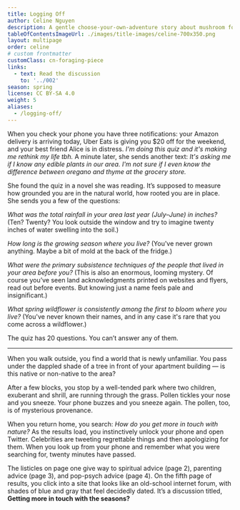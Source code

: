 ```yaml
---
title: Logging Off
author: Celine Nguyen
description: A gentle choose-your-own-adventure story about mushroom foraging, coming to terms with Indigenous displacement, and sustaining online community. What happens when the internet brings you closer to nature?
tableOfContentsImageUrl: ./images/title-images/celine-700x350.png
layout: multipage
order: celine
# custom frontmatter
customClass: cn-foraging-piece
links:
  - text: Read the discussion
    to: '../002'
season: spring
license: CC BY-SA 4.0
weight: 5
aliases:
  - /logging-off/
---
```


When you check your phone you have three notifications: your Amazon delivery is arriving today, Uber Eats is giving you $20 off for the weekend, and your best friend Alice is in distress. *I'm doing this quiz and it's making me rethink my life tbh.* A minute later, she sends another text: *It's asking me if I know any edible plants in our area. I'm not sure if I even know the difference between oregano and thyme at the grocery store.*

She found the quiz in a novel she was reading. It’s supposed to measure how grounded you are in the natural world, how rooted you are in place. She sends you a few of the questions:

*What was the total rainfall in your area last year (July–June) in inches?* (Ten? Twenty? You look outside the window and try to imagine twenty inches of water swelling into the soil.)

*How long is the growing season where you live?* (You've never grown anything. Maybe a bit of mold at the back of the fridge.)

*What were the primary subsistence techniques of the people that lived in your area before you?* (This is also an enormous, looming mystery. Of course you’ve seen land acknowledgments printed on websites and flyers, read out before events. But knowing just a name feels pale and insignificant.)

*What spring wildflower is consistently among the first to bloom where you live?* (You've never known their names, and in any case it's rare that you come across a wildflower.)

The quiz has 20 questions. You can’t answer any of them.

---

When you walk outside, you find a world that is newly unfamiliar. You pass under the dappled shade of a tree in front of your apartment building — is this native or non-native to the area?

After a few blocks, you stop by a well-tended park where two children, exuberant and shrill, are running through the grass. Pollen tickles your nose and you sneeze. Your phone buzzes and you sneeze again. The pollen, too, is of mysterious provenance.

When you return home, you search: *How do you get more in touch with nature?* As the results load, you instinctively unlock your phone and open Twitter. Celebrities are tweeting regrettable things and then apologizing for them. When you look up from your phone and remember what you were searching for, twenty minutes have passed.

The listicles on page one give way to spiritual advice (page 2), parenting advice (page 3), and pop-psych advice (page 4). On the fifth page of results, you click into a site that looks like an old-school internet forum, with shades of blue and gray that feel decidedly dated. It’s a discussion titled, **Getting more in touch with the seasons?**
